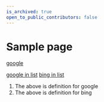 ```yaml
---
is_archived: true
open_to_public_contributors: false
---
```


# Sample page

[google]


[google]: https://google.com 



[google in list]
[bing in list]


1. [google in list]: https://google.com
   The above is definition for google
2. [bing in list]: https://bing.com
   The above is definition for bing
